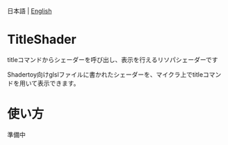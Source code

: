 日本語 | [English](https://github.com/midorikuma/TitleShader/blob/main/README.md)
# TitleShader
titleコマンドからシェーダーを呼び出し、表示を行えるリソパシェーダーです

Shadertoy向けglslファイルに書かれたシェーダーを、マイクラ上でtitleコマンドを用いて表示できます。

# 使い方
準備中